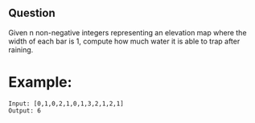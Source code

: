 ## Question
Given n non-negative integers representing an elevation map where the width of each bar is 1, compute how much water it is able to trap after raining.

# Example:
```
Input: [0,1,0,2,1,0,1,3,2,1,2,1]
Output: 6
```
